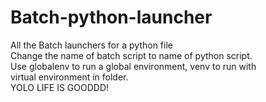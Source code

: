 # Batch-python-launcher
 All the Batch launchers for a python file  
 Change the name of batch script to name of python script.  
 Use globalenv to run a global environment, venv to run with  
 virtual environment in folder.  
 YOLO LIFE IS GOODDD!